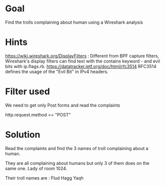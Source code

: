 # Goal 
Find the trolls complaining about human using a Wireshark analysis 

# Hints
https://wiki.wireshark.org/DisplayFilters : Different from BPF capture filters, Wireshark's display filters can find text with the contains keyword - and evil bits with ip.flags.rb.
https://datatracker.ietf.org/doc/html/rfc3514 RFC3514 defines the usage of the "Evil Bit" in IPv4 headers.

# Filter used
We need to get only Post forms and read the complaints

http.request.method == "POST" 

# Solution 
Read the complaints and find the 3 names of troll complaining about a human. 

They are all complaining about humans but only 3 of them does on the same one. Lady of room 1024.

Their troll names are : Flud Hagg Yaqh

